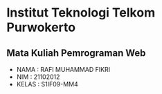# Institut Teknologi Telkom Purwokerto

## Mata Kuliah Pemrograman Web

- NAMA : RAFI MUHAMMAD FIKRI
- NIM : 21102012
- KELAS : S1IF09-MM4
